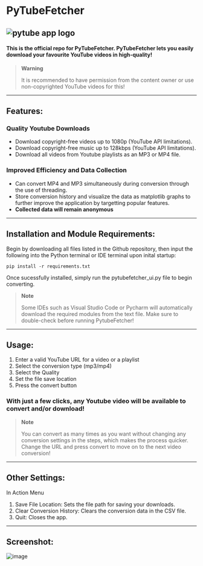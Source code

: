 # PyTubeFetcher
![pytube app logo](https://github.com/para-casual/pytube-gui/assets/75636044/c94fd05e-cc16-4cbb-80b7-9496b5da3d86)
---
#### This is the official repo for PyTubeFetcher. PyTubeFetcher lets you easily download your favourite YouTube videos in high-quality!

> **Warning**
>
> It is recommended to have permission from the content owner or use non-copyrighted YouTube videos for this!

---
## Features:

### Quality Youtube Downloads
- Download copyright-free videos up to 1080p (YouTube API limitations).
- Download copyright-free music up to 128kbps (YouTube API limitations).
- Download all videos from Youtube playlists as an MP3 or MP4 file.

### Improved Efficiency and Data Collection 
- Can convert MP4 and MP3 simultaneously during conversion through the use of threading.
- Store conversion history and visualize the data as matplotlib graphs to further improve the application by targetting popular features.
- **Collected data will remain anonymous**
---
## Installation and Module Requirements:

Begin by downloading all files listed in the Github repository, then input the following into the Python terminal or IDE terminal upon inital startup:
```
pip install -r requirements.txt
```
 Once sucessfully installed, simply run the pytubefetcher_ui.py file to begin converting.
> **Note**
>
> Some IDEs such as Visual Studio Code or Pycharm will automatically download the required modules from the text file. Make sure to double-check before running PytubeFetcher!
---
## Usage:

1. Enter a valid YouTube URL for a video or a playlist
2. Select the conversion type (mp3/mp4)
3. Select the Quality
4. Set the file save location
5. Press the convert button
### With just a few clicks, any Youtube video will be available to convert and/or download!

> **Note**
>
> You can convert as many times as you want without changing any conversion settings in the steps, which makes the process quicker. Change the URL and press convert to move on to the next video conversion!
---
## Other Settings:

In Action Menu
1. Save File Location: Sets the file path for saving your downloads.
2. Clear Conversion History: Clears the conversion data in the CSV file.
3. Quit: Closes the app.

---

## Screenshot:

![image](https://github.com/para-casual/PytubeFetcher/assets/166069340/dc210da0-a3ac-4682-ad00-172958e4f08e)

